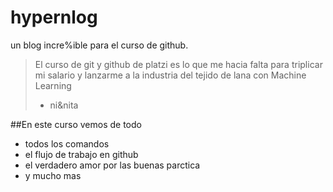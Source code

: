 # hypernlog
un blog incre%ible para el  curso de github.
>El curso de git y github de platzi es lo que me hacia falta para triplicar mi salario y lanzarme a la industria del tejido de lana con Machine Learning
>- ni&nita

##En este curso vemos de todo
- todos los comandos
- el flujo de trabajo en github
- el verdadero amor por las buenas parctica
- y mucho mas
